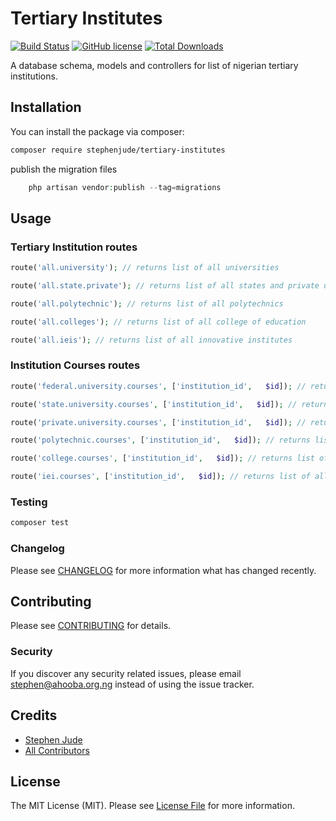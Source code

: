 # Tertiary Institutes 

[![Build Status](https://img.shields.io/travis/stephenjude/tertiary-institutes/master.svg)](https://travis-ci.com/stephenjude/tertiary-institutes.svg?branch=master)
[![GitHub license](https://img.shields.io/github/license/stephenjude/tertiary-institutes.svg)](https://github.com/stephenjude/tertiary-institutes/blob/master/LICENSE.md)
[![Total Downloads](https://img.shields.io/packagist/dt/stephenjude/tertiary-institutes.svg)](https://packagist.org/packages/stephenjude/tertiary-institutes)

A database schema, models and controllers for list of nigerian tertiary institutions.

## Installation

You can install the package via composer:

```bash
composer require stephenjude/tertiary-institutes
```

publish the migration files
``` php
    php artisan vendor:publish --tag=migrations
```
## Usage


### Tertiary Institution routes

``` php
route('all.university'); // returns list of all universities

route('all.state.private'); // returns list of all states and private universities

route('all.polytechnic'); // returns list of all polytechnics

route('all.colleges'); // returns list of all college of education

route('all.ieis'); // returns list of all innovative institutes

```

### Institution Courses routes

``` php
route('federal.university.courses', ['institution_id',   $id]); // returns list of all federal university courses

route('state.university.courses', ['institution_id',   $id]); // returns list of all state university courses

route('private.university.courses', ['institution_id',   $id]); // returns list of all private university courses

route('polytechnic.courses', ['institution_id',   $id]); // returns list of all polytechnic courses

route('college.courses', ['institution_id',   $id]); // returns list of all college courses

route('iei.courses', ['institution_id',   $id]); // returns list of all innovative institute courses

```

### Testing

``` bash
composer test
```

### Changelog

Please see [CHANGELOG](CHANGELOG.md) for more information what has changed recently.

## Contributing

Please see [CONTRIBUTING](CONTRIBUTING.md) for details.

### Security

If you discover any security related issues, please email stephen@ahooba.org.ng instead of using the issue tracker.

## Credits

- [Stephen Jude](https://github.com/stephenjude)
- [All Contributors](../../contributors)

## License

The MIT License (MIT). Please see [License File](LICENSE.md) for more information.
